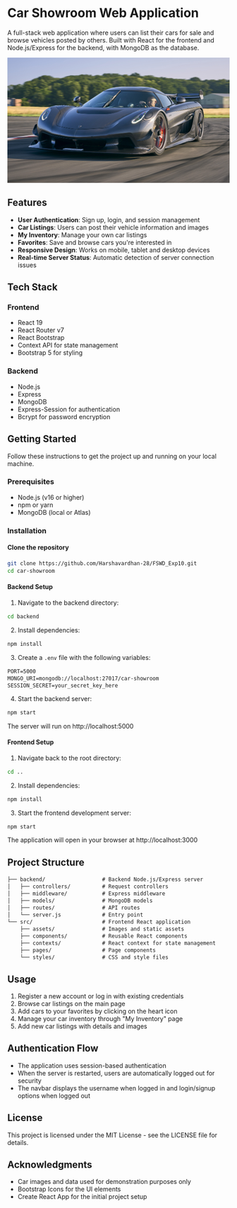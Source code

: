 # Car Showroom Web Application

A full-stack web application where users can list their cars for sale and browse vehicles posted by others. Built with React for the frontend and Node.js/Express for the backend, with MongoDB as the database.

![Car Showroom](src/assets/TG_DSC0155.jpg)

## Features

- **User Authentication**: Sign up, login, and session management
- **Car Listings**: Users can post their vehicle information and images
- **My Inventory**: Manage your own car listings
- **Favorites**: Save and browse cars you're interested in
- **Responsive Design**: Works on mobile, tablet and desktop devices
- **Real-time Server Status**: Automatic detection of server connection issues

## Tech Stack

### Frontend

- React 19
- React Router v7
- React Bootstrap
- Context API for state management
- Bootstrap 5 for styling

### Backend

- Node.js
- Express
- MongoDB
- Express-Session for authentication
- Bcrypt for password encryption

## Getting Started

Follow these instructions to get the project up and running on your local machine.

### Prerequisites

- Node.js (v16 or higher)
- npm or yarn
- MongoDB (local or Atlas)

### Installation

#### Clone the repository

```bash
git clone https://github.com/Harshavardhan-28/FSWD_Exp10.git
cd car-showroom
```

#### Backend Setup

1. Navigate to the backend directory:

```bash
cd backend
```

2. Install dependencies:

```bash
npm install
```

3. Create a `.env` file with the following variables:

```
PORT=5000
MONGO_URI=mongodb://localhost:27017/car-showroom
SESSION_SECRET=your_secret_key_here
```

4. Start the backend server:

```bash
npm start
```

The server will run on http://localhost:5000

#### Frontend Setup

1. Navigate back to the root directory:

```bash
cd ..
```

2. Install dependencies:

```bash
npm install
```

3. Start the frontend development server:

```bash
npm start
```

The application will open in your browser at http://localhost:3000

## Project Structure

```
├── backend/                  # Backend Node.js/Express server
│   ├── controllers/          # Request controllers
│   ├── middleware/           # Express middleware
│   ├── models/               # MongoDB models
│   ├── routes/               # API routes
│   └── server.js             # Entry point
└── src/                      # Frontend React application
    ├── assets/               # Images and static assets
    ├── components/           # Reusable React components
    ├── contexts/             # React context for state management
    ├── pages/                # Page components
    └── styles/               # CSS and style files
```

## Usage

1. Register a new account or log in with existing credentials
2. Browse car listings on the main page
3. Add cars to your favorites by clicking on the heart icon
4. Manage your car inventory through "My Inventory" page
5. Add new car listings with details and images

## Authentication Flow

- The application uses session-based authentication
- When the server is restarted, users are automatically logged out for security
- The navbar displays the username when logged in and login/signup options when logged out

## License

This project is licensed under the MIT License - see the LICENSE file for details.

## Acknowledgments

- Car images and data used for demonstration purposes only
- Bootstrap Icons for the UI elements
- Create React App for the initial project setup

